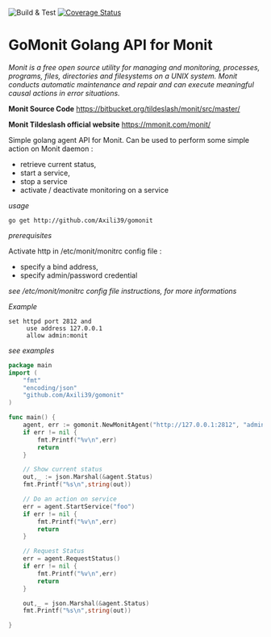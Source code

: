 ![Build & Test](https://github.com/Axili39/gomonit/workflows/Build%20&%20Test/badge.svg)
[![Coverage Status](https://coveralls.io/repos/github/Axili39/gomonit/badge.svg?branch=master)](https://coveralls.io/github/Axili39/gomonit?branch=master)

GoMonit Golang API for Monit
============================

*Monit is a free open source utility for managing and monitoring, processes, programs, files, directories and filesystems on a UNIX system. Monit conducts automatic maintenance and repair and can execute meaningful causal actions in error situations.*

**Monit Source Code** https://bitbucket.org/tildeslash/monit/src/master/

**Monit Tildeslash official website** https://mmonit.com/monit/

Simple golang agent API for Monit.
Can be used to perform some simple action on Monit daemon :
- retrieve current status,
- start a service,
- stop a service
- activate / deactivate monitoring on a service

*usage*
```
go get http://github.com/Axili39/gomonit
```

*prerequisites*

Activate http in /etc/monit/monitrc config file :
- specify a bind address,
- specify admin/password credential

*see /etc/monit/monitrc config file instructions, for more informations*

*Example*
```
set httpd port 2812 and
     use address 127.0.0.1
     allow admin:monit
```
*see examples* 
```go
package main
import (
	"fmt"	
	"encoding/json"
	"github.com/Axili39/gomonit"
)

func main() {
	agent, err := gomonit.NewMonitAgent("http://127.0.0.1:2812", "admin:monit")
	if err != nil {
		fmt.Printf("%v\n",err)
		return
	}

	// Show current status
	out,_ := json.Marshal(&agent.Status)
	fmt.Printf("%s\n",string(out))

	// Do an action on service
	err = agent.StartService("foo")
	if err != nil {
		fmt.Printf("%v\n",err)
		return
	}

	// Request Status
	err = agent.RequestStatus()
	if err != nil {
		fmt.Printf("%v\n",err)
		return
	}

	out,_ = json.Marshal(&agent.Status)
	fmt.Printf("%s\n",string(out))

}
```
